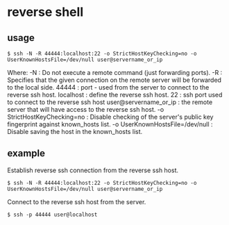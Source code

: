 # reverse shell

## usage

```shell
$ ssh -N -R 44444:localhost:22 -o StrictHostKeyChecking=no -o UserKnownHostsFile=/dev/null user@servername_or_ip
```
Where:
                                 -N : Do not execute a remote command (just forwarding ports).
                                 -R : Specifies that the given connection on the remote server will be forwarded to the local side.
                              44444 : port - used from the server to connect to the reverse ssh host.
                          localhost : define the reverse ssh host.
                                 22 : ssh port used to connect to the reverse ssh host
              user@servername_or_ip : the remote server that will have access to the reverse ssh host.
        -o StrictHostKeyChecking=no : Disable checking of the server's public key fingerprint against known_hosts list.
    -o UserKnownHostsFile=/dev/null : Disable saving the host in the known_hosts list.

## example

Establish reverse ssh connection from the reverse ssh host.
```shell
$ ssh -N -R 44444:localhost:22 -o StrictHostKeyChecking=no -o UserKnownHostsFile=/dev/null user@servername_or_ip
```

Connect to the reverse ssh host from the server.
```shell
$ ssh -p 44444 user@localhost
```

